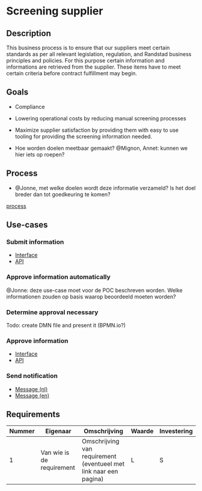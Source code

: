 # Screening supplier

## Description

This business process is to ensure that our suppliers meet certain standards as per all relevant legislation, regulation, and Randstad business principles and policies. For this purpose certain information and informations are retrieved from the supplier. These items have to meet certain criteria before contract fulfillment may begin.

## Goals

* Compliance
* Lowering operational costs by reducing manual screening processes
* Maximize supplier satisfaction by providing them with easy to use tooling for providing the screening information needed.

* Hoe worden doelen meetbaar gemaakt? @Mignon, Annet: kunnen we hier iets op roepen?

## Process

* @Jonne, met welke doelen wordt deze informatie verzameld? Is het doel breder dan tot goedkeuring te komen?

[process](./process.bpmn)

## Use-cases

### Submit information

* [Interface](./submit-information.user-task.yml)
* [API](./submit-information.openapi.yml)

### Approve information automatically

@Jonne: deze use-case moet voor de POC beschreven worden. Welke informationen zouden op basis waarop beoordeeld moeten worden?

### Determine approval necessary

Todo: create DMN file and present it (BPMN.io?)

### Approve information

* [Interface](./approve-information.user-task.yml)
* [API](./approve-information.openapi.yml)

### Send notification

* [Message (nl)](./notification-nl.email.md)
* [Message (en)](./notification-en.email.md)

## Requirements

| Nummer    | Eigenaar                  | Omschrijving                                                          | Waarde    | Investering   |
| -         | -                         | -                                                                     | -         | -             |
| 1         | Van wie is de requirement | Omschrijving van requirement (eventueel met link naar een pagina)     | L         | S             |
